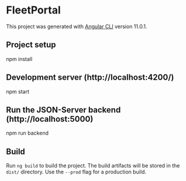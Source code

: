# FleetPortal

This project was generated with [Angular CLI](https://github.com/angular/angular-cli) version 11.0.1.

## Project setup

npm install

## Development server (http://localhost:4200/)

npm start

## Run the JSON-Server backend (http://localhost:5000)

npm run backend

## Build

Run `ng build` to build the project. The build artifacts will be stored in the `dist/` directory. Use the `--prod` flag for a production build.
